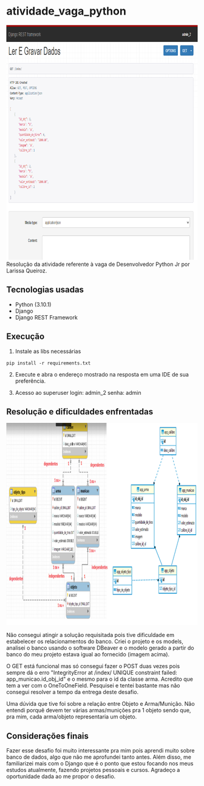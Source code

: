 # atividade_vaga_python
<img src="assets/index.png" width="944" height= "618" title="index">
Resolução da atividade referente à vaga de Desenvolvedor Python Jr por Larissa Queiroz.

## Tecnologias usadas
* Python (3.10.1)
* Django
* Django REST Framework

## Execução
1. Instale as libs necessárias
```
pip install -r requirements.txt
```

2. Execute e abra o endereço mostrado na resposta em uma IDE de sua preferência.

3. Acesso ao superuser
login: admin_2
senha: admin

## Resolução e dificuldades enfrentadas
<img src="assets/diagramas.png" width="1143" height= "532" title="diagramas">

Não consegui atingir a solução requisitada pois tive dificuldade em estabelecer os relacionamentos do banco. Criei o projeto e os models, analisei o banco usando o software DBeaver e o modelo gerado a partir do banco do meu projeto estava igual ao fornecido (imagem acima).

O GET está funcional mas só consegui fazer o POST duas vezes pois sempre dá o erro "IntegrityError at /index/ UNIQUE constraint failed: app_municao.id_obj_id" e o mesmo para o id da classe arma. Acredito que tem a ver com o OneToOneField. Pesquisei e tentei bastante mas não consegui resolver a tempo da entrega deste desafio.

Uma dúvida que tive foi sobre a relação entre Objeto e Arma/Munição. Não entendi porquê devem ter várias armas/munições pra 1 objeto sendo que, pra mim, cada arma/objeto representaria um objeto.

## Considerações finais
Fazer esse desafio foi muito interessante pra mim pois aprendi muito sobre banco de dados, algo que não me aprofundei tanto antes. Além disso, me familiarizei mais com o Django que é o ponto que estou focando nos meus estudos atualmente, fazendo projetos pessoais e cursos. Agradeço a oportunidade dada ao me propor o desafio.